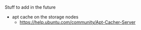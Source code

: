 Stuff to add in the future

- apt cache on the storage nodes
	- https://help.ubuntu.com/community/Apt-Cacher-Server
